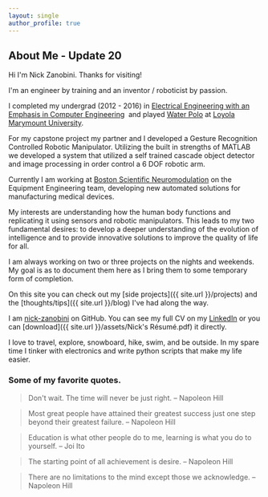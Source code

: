 ```yaml
---
layout: single
author_profile: true
---
```

<!-- git add * && git commit -m "Setting Up" && git push -->
## About Me - Update 20

Hi I'm Nick Zanobini. Thanks for visiting!  

I'm an engineer by training and an inventor / roboticist by passion.  

I completed my undergrad (2012 - 2016) in [Electrical Engineering with an Emphasis in Computer Engineering](http://cse.lmu.edu/department/electricalengineeringandcomputerscience/)  and played [Water Polo](http://www.lmulions.com/sports/m-wpolo/loyo-m-wpolo-body.html) at [Loyola Marymount University](http://www.lmu.edu/).

For my capstone project my partner and I developed a Gesture Recognition Controlled Robotic Manipulator. Utilizing the built in strengths of MATLAB we developed a system that utilized a self trained cascade object detector and image processing in order control a 6 DOF robotic arm.

Currently I am working at [Boston Scientific Neuromodulation](http://www.bostonscientific.com/en-US/about-us/core-businesses/neuromodulation.html) on the Equipment Engineering team, developing new automated solutions for manufacturing medical devices.

My interests are understanding how the human body functions and replicating it using sensors and robotic manipulators. This leads to my two fundamental desires: to develop a deeper understanding of the evolution of intelligence and to provide innovative solutions to improve the quality of life for all.

I am always working on two or three projects on the nights and weekends. My goal is as to document them here as I bring them to some temporary form of completion.  

On this site you can check out my [side projects]({{ site.url }}/projects) and the [thoughts/tips]({{ site.url }}/blog) I've had along the way.  

I am [nick-zanobini](https://github.com/nick-zanobini) on GitHub. You can see my full CV on my [LinkedIn](https://www.linkedin.com/in/nickzanobini) or you can [download]({{ site.url }}/assets/Nick's Résumé.pdf) it directly.

I love to travel, explore, snowboard, hike, swim, and be outside. In my spare time I tinker with electronics and write python scripts that make my life easier.

### Some of my favorite quotes.  
>Don't wait. The time will never be just right. – Napoleon Hill

>Most great people have attained their greatest success just one step beyond their greatest failure.
– Napoleon Hill

>Education is what other people do to me, learning is what you do to yourself.
– Joi Ito

>The starting point of all achievement is desire. – Napoleon Hill

>There are no limitations to the mind except those we acknowledge.
– Napoleon Hill